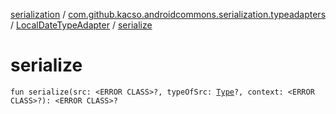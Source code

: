 [serialization](../../index.md) / [com.github.kacso.androidcommons.serialization.typeadapters](../index.md) / [LocalDateTypeAdapter](index.md) / [serialize](.)

# serialize

`fun serialize(src: <ERROR CLASS>?, typeOfSrc: `[`Type`](http://docs.oracle.com/javase/8/docs/api/java/lang/reflect/Type.html)`?, context: <ERROR CLASS>?): <ERROR CLASS>?`